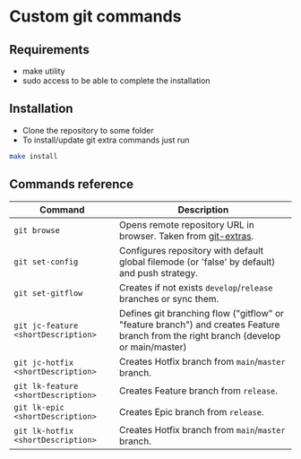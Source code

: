# Custom git commands

## Requirements

* make utility
* sudo access to be able to complete the installation

## Installation

* Clone the repository to some folder
* To install/update git extra commands just run

```bash
make install
```

## Commands reference

| Command                             | Description                                                                                                                          |
|-------------------------------------|--------------------------------------------------------------------------------------------------------------------------------------|
| `git browse`                        | Opens remote repository URL in browser. Taken from [git-extras](https://github.com/tj/git-extras).                                   |
| `git set-config`                    | Configures repository with default global filemode (or 'false' by default) and push strategy.                                        |
| `git set-gitflow`                   | Creates if not exists `develop`/`release` branches or sync them.                                                                     |
| `git jc-feature <shortDescription>` | Defines git branching flow ("gitflow" or "feature branch") and creates Feature branch from the right branch (develop or main/master) |
| `git jc-hotfix <shortDescription>`  | Creates Hotfix branch from `main`/`master` branch.                                                                                   |
| `git lk-feature <shortDescription>` | Creates Feature branch from `release`.                                                                                               |
| `git lk-epic <shortDescription>`    | Creates Epic branch from `release`.                                                                                                  |
| `git lk-hotfix <shortDescription>`  | Creates Hotfix branch from `main`/`master` branch.                                                                                   |

